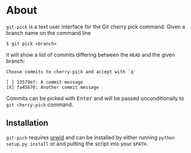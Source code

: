 # About

`git-pick` is a text user interface for the Git cherry pick command. Given a
branch name on the command line

    $ git pick <branch>

it will show a list of commits differing between the `HEAD` and the given
branch:

    Choose commits to cherry-pick and accept with `q'

    [ ] 13579ef: A commit message
    [X] fa45678: Another commit message

Commits can be picked with <kbd>Enter</kbd> and will be passed unconditionally
to `git cherry-pick` command. 


## Installation

`git-pick` requires [urwid][] and can be installed by either running `python
setup.py install` or and putting the script into your `$PATH`.


[urwid]: http://excess.org/urwid/
